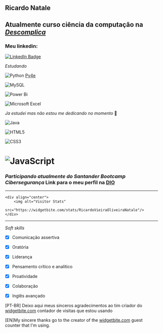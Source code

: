 ## Ricardo Natale
## Atualmente curso ciência da computação na  [*Descomplica*](https://descomplica.com.br/faculdade/) 

### Meu linkedin:
[![LinkedIn Badge](https://img.shields.io/badge/linkedin-%230077B5.svg?style=for-the-badge&logo=linkedin&logoColor=white)](https://www.linkedin.com/in/ricardovieiraoliveiranatale/)

*Estudando*

![Python](https://img.shields.io/badge/python-3670A0?style=for-the-badge&logo=python&logoColor=ffdd54) 
[Py4e](https://www.py4e.com)

![MySQL](https://img.shields.io/badge/mysql-%2300f.svg?style=for-the-badge&logo=mysql&logoColor=white)

![Power Bi](https://img.shields.io/badge/power_bi-F2C811?style=for-the-badge&logo=powerbi&logoColor=black)

![Microsoft Excel](https://img.shields.io/badge/Microsoft_Excel-217346?style=for-the-badge&logo=microsoft-excel&logoColor=white)


*Ja estudei mas não estou me dedicando no momento* :closed_book:

![Java](https://img.shields.io/badge/java-%23ED8B00.svg?style=for-the-badge&logo=openjdk&logoColor=white)

![HTML5](https://img.shields.io/badge/html5-%23E34F26.svg?style=for-the-badge&logo=html5&logoColor=white)

![CSS3](https://img.shields.io/badge/css3-%231572B6.svg?style=for-the-badge&logo=css3&logoColor=white)

![JavaScript](https://img.shields.io/badge/javascript-%23323330.svg?style=for-the-badge&logo=javascript&logoColor=%23F7DF1E)
===============================================

### *Participando atualmente do Santander Bootcamp Cibersegurança* Link para o meu perfil na [DIO](https://www.dio.me/users/ricardonataleti)
------
    <div align="center">
        <img alt="Visitor Stats" 
            src="https://widgetbite.com/stats/RicardoVieiraOliveiraNatale"/>  
    </div>
----
*Soft skills*
- [x]  Comunicação assertiva
- [x]  Oratória
- [x]  Liderança
- [x]  Pensamento crítico e analítico
- [x]  Proatividade
- [x]  Colaboração
- [x]  Inglês avançado


[PT-BR]
Deixo aqui meus sinceros agradecimentos ao tim criador do [widgetbite.com]() contador de visitas que estou usando

[EN]My sincere thanks go to the creator of the [widgetbite.com]() guest counter that I'm using.